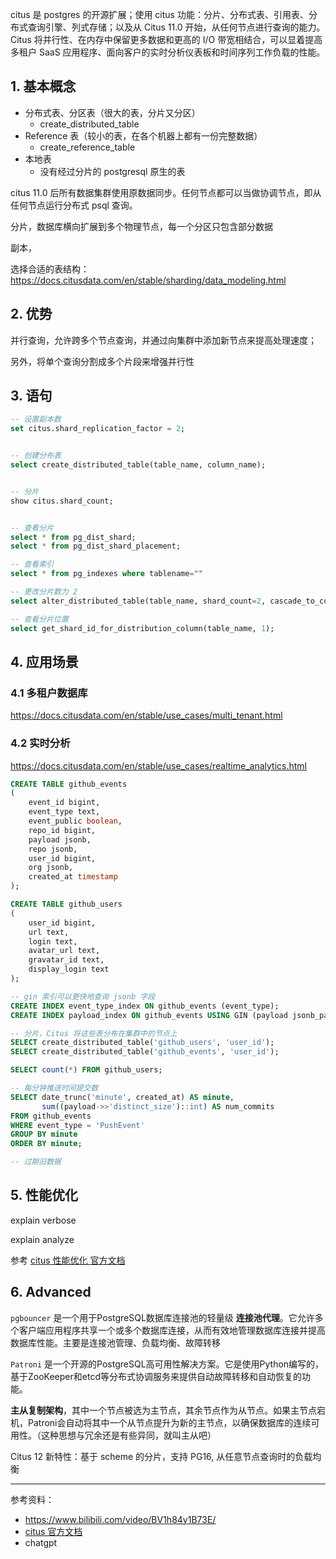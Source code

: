 

citus 是 postgres 的开源扩展；使用 citus 功能：分片、分布式表、引用表、分布式查询引擎、列式存储；以及从 Citus 11.0 开始，从任何节点进行查询的能力。Citus 将并行性、在内存中保留更多数据和更高的 I/O 带宽相结合，可以显着提高多租户 SaaS 应用程序、面向客户的实时分析仪表板和时间序列工作负载的性能。


## 1. 基本概念


- 分布式表、分区表（很大的表，分片又分区）
  - create_distributed_table
- Reference 表（较小的表，在各个机器上都有一份完整数据）
  - create_reference_table
- 本地表
  - 没有经过分片的 postgresql 原生的表

citus 11.0 后所有数据集群使用原数据同步。任何节点都可以当做协调节点，即从任何节点运行分布式 psql 查询。

分片，数据库横向扩展到多个物理节点，每一个分区只包含部分数据

副本，


选择合适的表结构：https://docs.citusdata.com/en/stable/sharding/data_modeling.html


## 2. 优势

并行查询，允许跨多个节点查询，并通过向集群中添加新节点来提高处理速度；

另外，将单个查询分割成多个片段来增强并行性


## 3. 语句

```sql
-- 设置副本数
set citus.shard_replication_factor = 2;


-- 创建分布表
select create_distributed_table(table_name, column_name);


-- 分片
show citus.shard_count;


-- 查看分片
select * from pg_dist_shard;
select * from pg_dist_shard_placement;

-- 查看索引
select * from pg_indexes where tablename=""

-- 更改分片数为 2
select alter_distributed_table(table_name, shard_count=2, cascade_to_colocated:=true);

-- 查看分片位置
select get_shard_id_for_distribution_column(table_name, 1);

```


## 4. 应用场景

### 4.1 多租户数据库

https://docs.citusdata.com/en/stable/use_cases/multi_tenant.html


### 4.2 实时分析

https://docs.citusdata.com/en/stable/use_cases/realtime_analytics.html



```sql
CREATE TABLE github_events
(
    event_id bigint,
    event_type text,
    event_public boolean,
    repo_id bigint,
    payload jsonb,
    repo jsonb,
    user_id bigint,
    org jsonb,
    created_at timestamp
);

CREATE TABLE github_users
(
    user_id bigint,
    url text,
    login text,
    avatar_url text,
    gravatar_id text,
    display_login text
);

-- gin 索引可以更快地查询 jsonb 字段
CREATE INDEX event_type_index ON github_events (event_type);
CREATE INDEX payload_index ON github_events USING GIN (payload jsonb_path_ops);

-- 分片，Citus 将这些表分布在集群中的节点上
SELECT create_distributed_table('github_users', 'user_id');
SELECT create_distributed_table('github_events', 'user_id');
```


```sql
SELECT count(*) FROM github_users;

-- 每分钟推送时间提交数
SELECT date_trunc('minute', created_at) AS minute,
       sum((payload->>'distinct_size')::int) AS num_commits
FROM github_events
WHERE event_type = 'PushEvent'
GROUP BY minute
ORDER BY minute;
```

```sql
-- 过期旧数据
```


## 5. 性能优化

explain verbose

explain analyze

参考 [citus 性能优化 官方文档](https://docs.citusdata.com/en/stable/performance/performance_tuning.html)


## 6. Advanced

`pgbouncer` 是一个用于PostgreSQL数据库连接池的轻量级 **连接池代理**。它允许多个客户端应用程序共享一个或多个数据库连接，从而有效地管理数据库连接并提高数据库性能。主要是连接池管理、负载均衡、故障转移

`Patroni` 是一个开源的PostgreSQL高可用性解决方案。它是使用Python编写的，基于ZooKeeper和etcd等分布式协调服务来提供自动故障转移和自动恢复的功能。

**主从复制架构**，其中一个节点被选为主节点，其余节点作为从节点。如果主节点宕机，Patroni会自动将其中一个从节点提升为新的主节点，以确保数据库的连续可用性。（这种思想与冗余还是有些异同，就叫主从吧）


Citus 12 新特性：基于 scheme 的分片，支持 PG16, 从任意节点查询时的负载均衡



----------

参考资料：
- https://www.bilibili.com/video/BV1h84y1B73E/
- [citus 官方文档](https://docs.citusdata.com/)
- chatgpt

